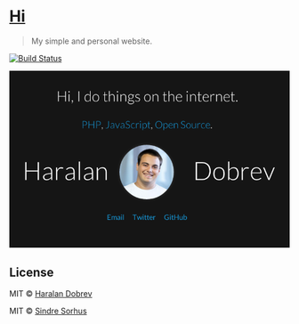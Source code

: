 # [Hi](http://hkdobrev.com/) 

> My simple and personal website.

[![Build Status](https://travis-ci.org/hkdobrev/hkdobrev.github.io.svg?branch=master)](https://travis-ci.org/hkdobrev/hkdobrev.github.io)

[![](screenshot-haralan-dobrev-hi.png)](http://hkdobrev.com/)


## License

MIT © [Haralan Dobrev](https://hkdobrev.com)

MIT © [Sindre Sorhus](https://sindresorhus.com)
